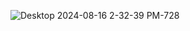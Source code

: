 ![Desktop 2024-08-16 2-32-39 PM-728](https://github.com/user-attachments/assets/786d8f17-fdf6-4a2c-b4b2-01f285afeb17)
